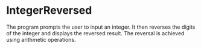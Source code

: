 # IntegerReversed
The program prompts the user to input an integer. It then reverses the digits of the integer and displays the reversed result. The reversal is achieved using arithmetic operations.
